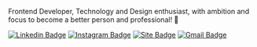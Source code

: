 

Frontend Developer, Technology and Design enthusiast, with ambition and focus to become a better person and professional! :white_heart:

[![Linkedin Badge](https://img.shields.io/badge/-arthurlbo-6633cc?style=flat-square&logo=Linkedin&logoColor=white&link=https://www.linkedin.com/in/arthurlbo)](https://www.linkedin.com/in/arthurlbo)
[![Instagram Badge](https://img.shields.io/badge/-@arthurlbo-6633cc?style=flat-square&labelColor=6633cc&logo=instagram&logoColor=white&link=https://www.instagram.com/arthur.lbo)](https://www.instagram.com/arthur.lbo)
[![Site Badge](https://img.shields.io/badge/-arthurlbo.dev-6633cc?style=flat-square&logo=react&logoColor=white&labelColor=6633cc&link=https://arthurlbo-dev.vercel.app)](https://arthurlbo-dev.vercel.app)
[![Gmail Badge](https://img.shields.io/badge/-arthurlbo16@gmail.com-6633cc?style=flat-square&logo=Gmail&logoColor=white&link=mailto:arthurlbo16@gmail.com)](mailto:arthurlbo16@gmail.com)

